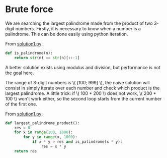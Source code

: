 # Brute force

We are searching the largest palindrome made from the product of two 3-digit
numbers. Firstly, it is necessary to know when a number is a palindrome. This
can be done easily using python iteration.

From [solution1.py](https://github.com/TurtleSmoke/Project-Euler/blob/main/problems/problem_0004/solution1.py):

```python
def is_palindrome(n):
    return str(n) == str(n)[::-1]
```

A better solution exists using modulus and division, but performance is not the
goal here.

The range of 3-digit numbers is \\( [100; 999] \\), the naive solution will
consist in simply iterate over each number and check which product is the
largest palindrome. A little trick: if \\( 100 * 200 \\) does not work, \\(
200 * 100 \\) won't work either, so the second loop starts from the current
number of the first one.

From [solution1.py](https://github.com/TurtleSmoke/Project-Euler/blob/main/problems/problem_0004/solution1.py):

```python
def largest_palindrome_product():
    res = 0
    for x in range(100, 1000):
        for y in range(x, 1000):
            if x * y > res and is_palindrome(x * y):
                res = x * y
    return res
```
